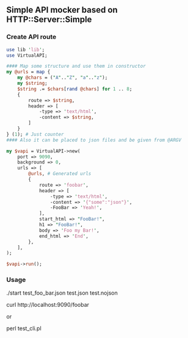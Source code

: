 ## Simple API mocker based on HTTP::Server::Simple

### Create API route

``` perl
use lib 'lib';
use VirtualAPI;

#### Map some structure and use them in constructor
my @urls = map {
    my @chars = ("A".."Z", "a".."z");
    my $string;
    $string .= $chars[rand @chars] for 1 .. 8;
    {
        route => $string,
        header => [
            -type => 'text/html',
            -content => $string,
        ]
    }
} (1); # Just counter
#### Also it can be placed to json files and be given from @ARGV

my $vapi = VirtualAPI->new(
    port => 9090,
    background => 0,
    urls => [
        @urls, # Generated urls
        {
            route => 'foobar',
            header => [
                -type => 'text/html',
                -content => '{"some":"json"}',
                -FooBar => 'Yeah!',
            ],
            start_html => "FooBar!",
            h1 => "FooBar!",
            body => 'Foo my Bar!',
            end_html => 'End',
        },
    ],
);

$vapi->run();
```

### Usage

./start test_foo_bar.json test.json test.nojson

curl http://localhost:9090/foobar

or

perl test_cli.pl
